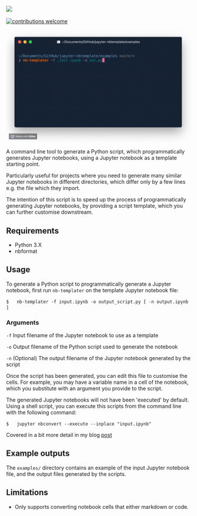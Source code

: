 ![](/Users/iuddin/Documents/GitHub/jupyter-nbtemplate/nb-templater-header.png)

[![contributions welcome](https://img.shields.io/badge/contributions-welcome-brightgreen.svg?style=flat)](https://github.com/ismailuddin/jupyter-nb-templater/issues)

![Tool preview](preview.gif)

A command line tool to generate a Python script, which programmatically generates Jupyter notebooks, using a Jupyter notebook as a template starting point.

Particularly useful for projects where you need to generate many similar Jupyter notebooks in different directories, which differ only by a few lines e.g. the file which they import.

The intention of this script is to speed up the process of programmatically generating Jupyter notebooks, by providing a script template, which you can further customise downstream.

## Requirements
* Python 3.X 
* nbformat

## Usage
To generate a Python script to programmatically generate a Jupyter notebook, first run `nb-templater` on the template Jupyter notebook file:

```shell
$	nb-templater -f input.ipynb -o output_script.py [ -n output.ipynb ]
```

### Arguments
`-f`      Input filename of the Jupyter notebook to use as a template

`-o`      Output filename of the Python script used to generate the notebook

`-n`      (Optional) The output filename of the Jupyter notebook generated by the script

Once the script has been generated, you can edit this file to customise the cells. For example, you may have a variable name in a cell of the notebook, which you substitute with an argument you provide to the script.

The generated Jupyter notebooks will not have been 'executed' by default. Using a shell script, you can execute this scripts from the command line with the following command:

```shell
$   jupyter nbconvert --execute --inplace "input.ipynb"
```

Covered in a bit more detail in my blog [post](https:/ismailuddin.github.io/python/general/2018/09/30/Jupyter-nbtemplater.html)

## Example outputs
The `examples/` directory contains an example of the input Jupyter notebook file, and the output files generated by the scripts.

## Limitations
* Only supports converting notebook cells that either markdown or code. 

